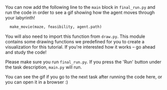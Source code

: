 You can now add the following line to the `main` block in `final_run.py`
and run the code in order to see a gif showing how 
the agent moves through your labyrinth! 

```python
  make_movie(maze, feasibility, agent.path)
```

You will also need to import this function from `draw.py`.
This module contains some drawing functions we predefined for you to create a visualization for this tutorial.
If you're interested how it works – go ahead and study the code!

Please make sure you run `final_run.py`. If you press the 'Run' button under the task description, `main.py` will run.

You can see the gif if you go to the next task after running the code here,
or you can open it in a browser :)